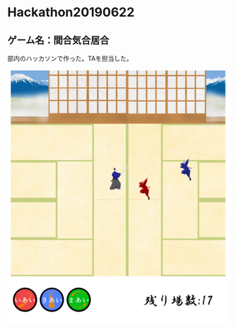 # Hackathon20190622

## ゲーム名：間合気合居合

部内のハッカソンで作った。TAを担当した。

![/img/gameplay.PNG](/img/gameplay.PNG)
